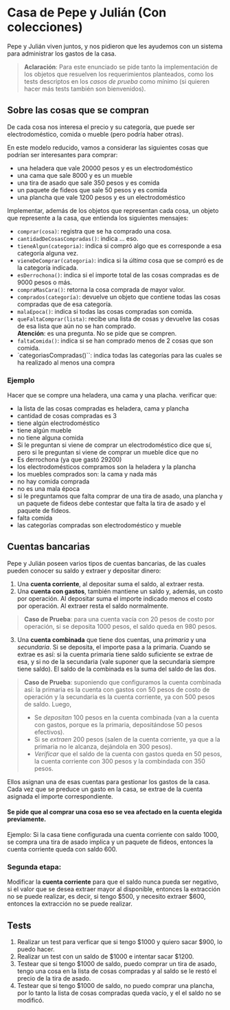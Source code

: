 # Casa de Pepe y Julián (Con colecciones)

Pepe y Julián viven juntos, y nos pidieron que les ayudemos con un sistema para administrar los gastos de la casa.

> **Aclaración**: Para este enunciado se pide tanto la implementación de los objetos que resuelven los requerimientos planteados, como los tests descriptos en los _casos de prueba_ como mínimo (si quieren hacer más tests también son bienvenidos).



## Sobre las cosas que se compran

De cada cosa nos interesa el precio y su categoría, que puede ser electrodoméstico, comida o mueble (pero podría haber otras).

En este modelo reducido, vamos a considerar las siguientes cosas que podrían ser interesantes para comprar: 
- una heladera que vale 20000 pesos y es un electrodoméstico 
- una cama que sale 8000 y es un mueble
- una tira de asado que sale 350 pesos y es comida
- un paquete de fideos que sale 50 pesos y es comida
- una plancha que vale 1200 pesos y es un electrodoméstico

Implementar, además de los objetos que representan cada cosa, un objeto que represente a la casa, que entienda los siguientes mensajes:
- `comprar(cosa)`: registra que se ha comprado una cosa.
- `cantidadDeCosasCompradas()`: indica ... eso.
- `tieneAlgun(categoria)`: indica si compró algo que es corresponde a esa categoría alguna vez.
- `vieneDeComprar(categoria)`: indica si la _última_ cosa que se compró es de la categoría indicada.
- `esDerrochona()`: indica si el importe total de las cosas compradas es de 9000 pesos o más.
- `compraMasCara()`: retorna la cosa comprada de mayor valor.
- `comprados(categoría)`: devuelve un objeto que contiene todas las cosas compradas que de esa categoría. 
- `malaEpoca()`: indica si todas las cosas compradas son comida.
- `queFaltaComprar(lista)`: recibe una lista de cosas y devuelve las cosas de esa lista que aún no se han comprado. <br>
  **Atención**: es una pregunta. No se pide que se compren. 
- `faltaComida()`: indica si se han comprado menos de 2 cosas que son comida.
-  `categoriasCompradas()``: indica todas las categorías para las cuales se ha realizado al menos una compra

### Ejemplo

Hacer que se compre una heladera, una cama y una placha.
verificar que:
- la lista de las cosas compradas es heladera, cama y plancha
- cantidad de cosas compradas es 3
- tiene algún electrodoméstico
- tiene algún mueble
- no tiene alguna comida
- Si le preguntan si viene de comprar un electrodoméstico dice que sí, pero si le preguntan si viene de comprar un mueble dice que no
- Es derrochona (ya que gastó 29200)
- los electrodomésticos compramos son la heladera y la plancha
- los muebles comprados son: la cama y nada más
- no hay comida comprada
- no es una mala época
- si le preguntamos que falta comprar de una tira de asado, una plancha y un paquete de fideos debe contestar que falta la tira de asado y el paquete de fideos.
- falta comida
- las categorías compradas son electrodoméstico y mueble

## Cuentas bancarias
Pepe y Julián poseen varios tipos de cuentas bancarias, de las cuales pueden conocer su saldo y extraer y depositar dinero:

1. Una **cuenta corriente**, al depositar suma el saldo, al extraer resta.
2. Una **cuenta con gastos**, también mantiene un saldo y, además, un costo por operación. Al depositar suma el importe indicado menos el costo por operación. Al extraer resta el saldo normalmente.
> **Caso de Prueba**: para una cuenta vacía con 20 pesos de costo por operación, si se deposita 1000 pesos, el saldo queda en 980 pesos.
3. Una **cuenta combinada** que tiene dos cuentas, una _primaria_ y una _secundaria_. Si se deposita, el importe pasa a la primaria. Cuando se extrae es así: si la cuenta primaria tiene saldo suficiente se extrae de esa, y si no de la secundaria (vale suponer que la secundaria siempre tiene saldo). El saldo de la combinada es la suma del saldo de las dos.
> **Caso de Prueba**: suponiendo que configuramos la cuenta combinada así: la primaria es la cuenta con gastos con 50 pesos de costo de operación y la secundaria es la cuenta corriente, ya con 500 pesos de saldo. Luego,
> - Se _depositan_ 100 pesos en la cuenta combinada (van a la cuenta con gastos, porque es la primaria, depositándose 50 pesos efectivos). 
> - Si se _extraen_ 200 pesos (salen de la cuenta corriente, ya que a la primaria no le alcanza, dejándola en 300 pesos).
> - _Verificar_ que el saldo de la cuenta con gastos queda en 50 pesos, la cuenta corriente con 300 pesos y la combindada con 350 pesos.

Ellos asignan una de esas cuentas para gestionar los gastos de la casa. Cada vez que se preduce un gasto en la casa, se extrae de la cuenta asignada el importe correspondiente.

#### Se pide que al comprar una cosa  eso se vea afectado en la cuenta elegida previamente.
 Ejemplo: Si la casa tiene configurada una cuenta corriente con saldo 1000, se compra una tira de asado implica  y un paquete de fideos, entonces la cuenta corriente queda con saldo 600.
 
### Segunda etapa:
Modificar la **cuenta corriente** para que el saldo nunca pueda ser negativo, si el valor que se desea extraer mayor al disponible, entonces la extracción no se puede realizar, es decir, si tengo $500, y necesito extraer $600, entonces la extracción no se puede realizar.

## Tests 
1. Realizar un test para verficar que si tengo $1000 y quiero sacar $900, lo puedo hacer.
1. Realizar un test con un saldo de $1000 e intentar sacar $1200.
1. Testear que si tengo $1000 de saldo, puedo comprar un tira de asado, tengo una cosa en la lista de cosas compradas y al saldo se le restó el precio de la tira de asado.
1. Testear que si tengo $1000 de saldo, no puedo comprar una plancha, por lo tanto la lista de cosas compradas queda vacío, y el el saldo no se modificó.








